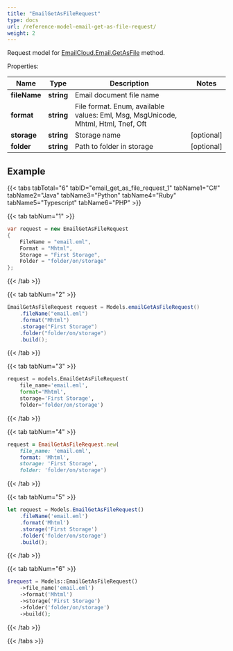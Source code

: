 ```yaml
---
title: "EmailGetAsFileRequest"
type: docs
url: /reference-model-email-get-as-file-request/
weight: 2
---
```


Request model for [EmailCloud.Email.GetAsFile](/email/reference-email-api/#getasfile) method.

Properties:

Name | Type | Description | Notes
---- | ---- | ----------- | -----
**fileName** |**string**|Email document file name |
**format** |**string**|File format. Enum, available values: Eml, Msg, MsgUnicode, Mhtml, Html, Tnef, Oft |
**storage** |**string**|Storage name |[optional] 
**folder** |**string**|Path to folder in storage |[optional] 

## Example

{{< tabs tabTotal="6" tabID="email_get_as_file_request_1" tabName1="C#" tabName2="Java" tabName3="Python" tabName4="Ruby" tabName5="Typescript" tabName6="PHP" >}}

{{< tab tabNum="1" >}}

```csharp
var request = new EmailGetAsFileRequest
{ 
    FileName = "email.eml",
    Format = "Mhtml",
    Storage = "First Storage",
    Folder = "folder/on/storage"
};
```

{{< /tab >}}

{{< tab tabNum="2" >}}

```java
EmailGetAsFileRequest request = Models.emailGetAsFileRequest()
    .fileName("email.eml")
    .format("Mhtml")
    .storage("First Storage")
    .folder("folder/on/storage")
    .build();
```

{{< /tab >}}

{{< tab tabNum="3" >}}

```python
request = models.EmailGetAsFileRequest(
    file_name='email.eml',
    format='Mhtml',
    storage='First Storage',
    folder='folder/on/storage')
```

{{< /tab >}}

{{< tab tabNum="4" >}}

```ruby
request = EmailGetAsFileRequest.new(
    file_name: 'email.eml',
    format: 'Mhtml',
    storage: 'First Storage',
    folder: 'folder/on/storage')
```

{{< /tab >}}

{{< tab tabNum="5" >}}

```typescript
let request = Models.EmailGetAsFileRequest()
    .fileName('email.eml')
    .format('Mhtml')
    .storage('First Storage')
    .folder('folder/on/storage')
    .build();
```

{{< /tab >}}

{{< tab tabNum="6" >}}

```php
$request = Models::EmailGetAsFileRequest()
    ->file_name('email.eml')
    ->format('Mhtml')
    ->storage('First Storage')
    ->folder('folder/on/storage')
    ->build();
```

{{< /tab >}}

{{< /tabs >}}

